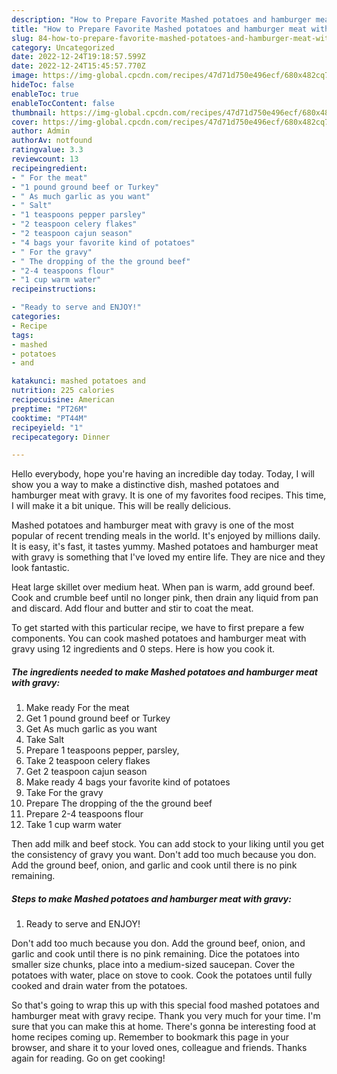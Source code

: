 ```yaml
---
description: "How to Prepare Favorite Mashed potatoes and hamburger meat with gravy"
title: "How to Prepare Favorite Mashed potatoes and hamburger meat with gravy"
slug: 84-how-to-prepare-favorite-mashed-potatoes-and-hamburger-meat-with-gravy
category: Uncategorized
date: 2022-12-24T19:18:57.599Z
date: 2022-12-24T15:45:57.770Z
image: https://img-global.cpcdn.com/recipes/47d71d750e496ecf/680x482cq70/mashed-potatoes-and-hamburger-meat-with-gravy-recipe-main-photo.jpg
hideToc: false
enableToc: true
enableTocContent: false
thumbnail: https://img-global.cpcdn.com/recipes/47d71d750e496ecf/680x482cq70/mashed-potatoes-and-hamburger-meat-with-gravy-recipe-main-photo.jpg
cover: https://img-global.cpcdn.com/recipes/47d71d750e496ecf/680x482cq70/mashed-potatoes-and-hamburger-meat-with-gravy-recipe-main-photo.jpg
author: Admin
authorAv: notfound
ratingvalue: 3.3
reviewcount: 13
recipeingredient:
- " For the meat"
- "1 pound ground beef or Turkey"
- " As much garlic as you want"
- " Salt"
- "1 teaspoons pepper parsley"
- "2 teaspoon celery flakes"
- "2 teaspoon cajun season"
- "4 bags your favorite kind of potatoes"
- " For the gravy"
- " The dropping of the the ground beef"
- "2-4 teaspoons flour"
- "1 cup warm water"
recipeinstructions:

- "Ready to serve and ENJOY!"
categories:
- Recipe
tags:
- mashed
- potatoes
- and

katakunci: mashed potatoes and 
nutrition: 225 calories
recipecuisine: American
preptime: "PT26M"
cooktime: "PT44M"
recipeyield: "1"
recipecategory: Dinner

---
```



Hello everybody, hope you're having an incredible day today. Today, I will show you a way to make a distinctive dish, mashed potatoes and hamburger meat with gravy. It is one of my favorites food recipes. This time, I will make it a bit unique. This will be really delicious.

Mashed potatoes and hamburger meat with gravy is one of the most popular of recent trending meals in the world. It's enjoyed by millions daily. It is easy, it's fast, it tastes yummy. Mashed potatoes and hamburger meat with gravy is something that I've loved my entire life. They are nice and they look fantastic.

Heat large skillet over medium heat. When pan is warm, add ground beef. Cook and crumble beef until no longer pink, then drain any liquid from pan and discard. Add flour and butter and stir to coat the meat.


To get started with this particular recipe, we have to first prepare a few components. You can cook mashed potatoes and hamburger meat with gravy using 12 ingredients and 0 steps. Here is how you cook it.

<!--inarticleads1-->

##### The ingredients needed to make Mashed potatoes and hamburger meat with gravy:

1. Make ready  For the meat
1. Get 1 pound ground beef or Turkey
1. Get  As much garlic as you want
1. Take  Salt
1. Prepare 1 teaspoons pepper, parsley,
1. Take 2 teaspoon celery flakes
1. Get 2 teaspoon cajun season
1. Make ready 4 bags your favorite kind of potatoes
1. Take  For the gravy
1. Prepare  The dropping of the the ground beef
1. Prepare 2-4 teaspoons flour
1. Take 1 cup warm water


Then add milk and beef stock. You can add stock to your liking until you get the consistency of gravy you want. Don&#39;t add too much because you don. Add the ground beef, onion, and garlic and cook until there is no pink remaining. 

<!--inarticleads2-->

##### Steps to make Mashed potatoes and hamburger meat with gravy:


1. Ready to serve and ENJOY!

Don&#39;t add too much because you don. Add the ground beef, onion, and garlic and cook until there is no pink remaining. Dice the potatoes into smaller size chunks, place into a medium-sized saucepan. Cover the potatoes with water, place on stove to cook. Cook the potatoes until fully cooked and drain water from the potatoes. 

So that's going to wrap this up with this special food mashed potatoes and hamburger meat with gravy recipe. Thank you very much for your time. I'm sure that you can make this at home. There's gonna be interesting food at home recipes coming up. Remember to bookmark this page in your browser, and share it to your loved ones, colleague and friends. Thanks again for reading. Go on get cooking!
